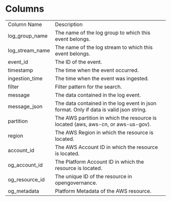 # Columns  

<table>
	<tr><td>Column Name</td><td>Description</td></tr>
	<tr><td>log_group_name</td><td>The name of the log group to which this event belongs.</td></tr>
	<tr><td>log_stream_name</td><td>The name of the log stream to which this event belongs.</td></tr>
	<tr><td>event_id</td><td>The ID of the event.</td></tr>
	<tr><td>timestamp</td><td>The time when the event occurred.</td></tr>
	<tr><td>ingestion_time</td><td>The time when the event was ingested.</td></tr>
	<tr><td>filter</td><td>Filter pattern for the search.</td></tr>
	<tr><td>message</td><td>The data contained in the log event.</td></tr>
	<tr><td>message_json</td><td>The data contained in the log event in json format. Only if data is valid json string.</td></tr>
	<tr><td>partition</td><td>The AWS partition in which the resource is located (aws, aws-cn, or aws-us-gov).</td></tr>
	<tr><td>region</td><td>The AWS Region in which the resource is located.</td></tr>
	<tr><td>account_id</td><td>The AWS Account ID in which the resource is located.</td></tr>
	<tr><td>og_account_id</td><td>The Platform Account ID in which the resource is located.</td></tr>
	<tr><td>og_resource_id</td><td>The unique ID of the resource in opengovernance.</td></tr>
	<tr><td>og_metadata</td><td>Platform Metadata of the AWS resource.</td></tr>
</table>
